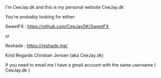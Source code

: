I'm CeeJay.dk and this is my personal website CeeJay.dk

You're probably looking for either:

SweetFX :
https://github.com/CeeJayDK/SweetFX

or

Reshade :
https://reshade.me/

Kind Regards
Christian Jensen (aka CeeJay.dk)

If you need to email me I have a gmail account with the same username ( CeeJay.dk )
